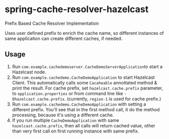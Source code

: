 # spring-cache-resolver-hazelcast
Prefix Based Cache Resolver Implementation

Uses user defined prefix to enrich the cache name, so different instances of same application can create different caches, if needed.

## Usage
1. Run `com.example.cachedemoserver.CacheDemoServerApplication`to start a Hazelcast node.
2. Run `com.example.cachedemo.CacheDemoApplication` to start Hazelcast Client. This automatically calls some `Cacaheable` annottated method & print the result. For cache prefix, set `hazelcast.cache.prefix` parameter, to `application.properties` or from command line like `-Dhazelcast.cache.prefix`. (currently, `region-1` is used for cache prefix.)
3. Run `com.example.cachedemo.CacheDemoApplication` with setting a different prefix. You'll see that in the first method call, it do the method processing, because it's using a different cache.
4. If you run multiple `CacheDemoApplication` with same `hazelcast.cache.prefix`, then all calls will return cached value, other than very first call on first running instance with same prefix.
